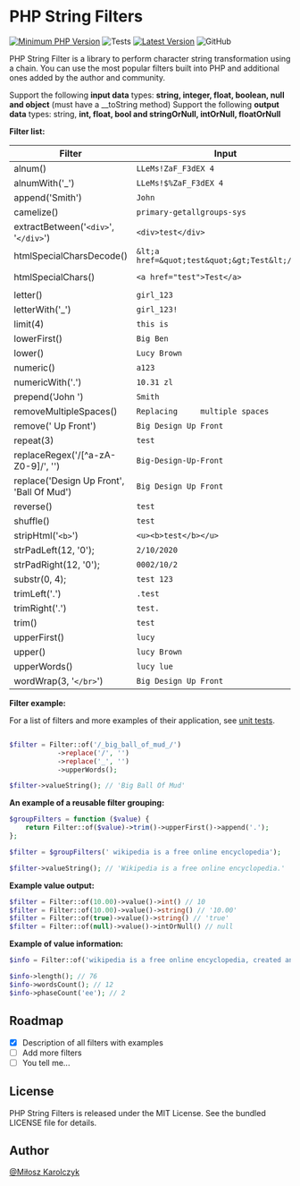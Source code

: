 # PHP String Filters
[![Minimum PHP Version](https://img.shields.io/badge/php-%3E%3D%207.3-8892BF.svg)](https://php.net/)
![Tests](https://github.com/php-filter/string-filter/workflows/Testing/badge.svg?=1.x)
[![Latest Version](https://img.shields.io/github/tag/php-filter/string-filter.svg)](https://github.com/php-filter/string-filter/releases)
![GitHub](https://img.shields.io/github/license/php-filter/string-filter.svg)

PHP String Filter is a library to perform character string transformation using a chain. You can use the most popular filters built into PHP and additional ones added by the author and community.

Support the following **input data** types: **string, integer, float, boolean, null and object** (must have a __toString method)
Support the following **output data** types: string, **int, float, bool and stringOrNull, intOrNull, floatOrNull**

**Filter list:**

| Filter                                    | Input                                           | Output                                          |
| ----------------------------------------- | ----------------------------------------------- | ----------------------------------------------- |
| alnum()                                   | `LLeMs!ZaF_F3dEX 4`                             | `LLeMsZaFF3dEX4`                                |
| alnumWith('_')                            | `LLeMs!$%ZaF_F3dEX 4`                           | `LLeMsZaF_F3dEX4`                               |
| append('Smith')                           | `John`                                          | `JohnSmith`                                     |
| camelize()                                | `primary-getallgroups-sys`                      | `primaryGetallgroupsSys`                        |
| extractBetween('`<div>`',  '`</div>`')    | `<div>test</div>`                               | `test`                                          |
| htmlSpecialCharsDecode()                  | `&lt;a href=&quot;test&quot;&gt;Test&lt;/a&gt;` | `<a href="test">Test</a>`                       |
| htmlSpecialChars()                        | `<a href="test">Test</a>`                       | `&lt;a href=&quot;test&quot;&gt;Test&lt;/a&gt;` |
| letter()                                  | `girl_123`                                      | `girl`                                          |
| letterWith('_')                           | `girl_123!`                                     | `girl_`                                         |
| limit(4)                                  | `this is`                                       | `this`                                          |
| lowerFirst()                              | `Big Ben`                                       | `big Ben`                                       |
| lower()                                   | `Lucy Brown`                                    | `lucy brown`                                    |
| numeric()                                 | `a123`                                          | `123`                                           |
| numericWith('.')                          | `10.31 zl`                                      | `10.31`                                         |
| prepend('John ')                          | `Smith`                                         | `JohnSmith`                                     |
| removeMultipleSpaces()                    | `Replacing     multiple spaces`                 | `Replacing multiple spaces`                     |
| remove(' Up Front')                       | `Big Design Up Front`                           | `Big Design`                                    |
| repeat(3)                                 | `test`                                          | `testtesttest`                                  |
| replaceRegex('/[^a-zA-Z0-9]/', '')        | `Big-Design-Up-Front`                           | `BigDesignUpFront`                              |
| replace('Design Up Front', 'Ball Of Mud') | `Big Design Up Front`                           | `Big Ball Of Mud`                               |
| reverse()                                 | `test`                                          | `tset`                                          |
| shuffle()                                 | `test`                                          | `tset`                                          |
| stripHtml('`<b>`')                        | `<u><b>test</b></u>`                            | `dsadsa`                                        |
| strPadLeft(12, '0');                      | `2/10/2020`                                     | `0002/10/2020`                                  |
| strPadRight(12, '0');                     | `0002/10/2`                                     | `0002/10/2000`                                  |
| substr(0, 4);                             | `test 123`                                      | `test`                                          |
| trimLeft('.')                             | ` .test `                                       | `test `                                         |
| trimRight('.')                            | ` test. `                                       | ` test`                                         |
| trim()                                    | ` test `                                        | `test`                                          |
| upperFirst()                              | `lucy`                                          | `Lucy`                                          |
| upper()                                   | `lucy Brown`                                    | `LUCY BROWN`                                    |
| upperWords()                              | `lucy lue`                                      | `Lucy Lue`                                      |
| wordWrap(3, '`</br>`')                    | `Big Design Up Front`                           | `Big</br>Design</br>Up</br>Front`               |

**Filter example:**

For a list of filters and more examples of their application, see [unit tests](https://github.com/php-filter/string-filter/tree/main/tests/Filters).

```php

$filter = Filter::of('/_big_ball_of_mud_/')
            ->replace('/', '')
            ->replace('_', '')
            ->upperWords();

$filter->valueString(); // 'Big Ball Of Mud'
```

**An example of a reusable filter grouping:**

```php
$groupFilters = function ($value) {
	return Filter::of($value)->trim()->upperFirst()->append('.');
};

$filter = $groupFilters(' wikipedia is a free online encyclopedia');

$filter->valueString(); // 'Wikipedia is a free online encyclopedia.'

```

**Example value output:**

```php
$filter = Filter::of(10.00)->value()->int() // 10
$filter = Filter::of(10.00)->value()->string() // '10.00'
$filter = Filter::of(true)->value()->string() // 'true'
$filter = Filter::of(null)->value()->intOrNull() // null
```

**Example of value information:**

```php
$info = Filter::of('wikipedia is a free online encyclopedia, created and edited by by volunteers')->info();

$info->length(); // 76
$info->wordsCount(); // 12
$info->phaseCount('ee'); // 2
```

## Roadmap

- [x] Description of all filters with examples
- [ ] Add more filters
- [ ] You tell me...

## License

PHP String Filters is released under the MIT License. See the bundled LICENSE file for details.

## Author

[@Miłosz Karolczyk](https://www.linkedin.com/in/milosz-karolczyk/)
